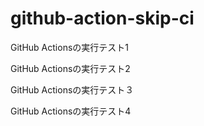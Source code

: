 # github-action-skip-ci

GitHub Actionsの実行テスト1

GitHub Actionsの実行テスト2

GitHub Actionsの実行テスト３

GitHub Actionsの実行テスト4
